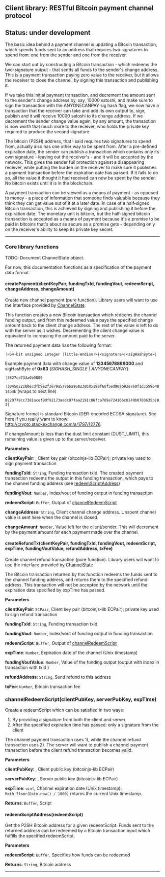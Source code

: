 ## Client library: RESTful Bitcoin payment channel protocol
## Status: under development

The basic idea behind a payment channel is updating a Bitcoin transaction,
which spends funds sent to an address that requires two signatures to spend from:
one from the sender and one from the receiver.

We can start out by constructing a Bitcoin transaction - which redeems the
two-signature output - that sends all funds to the sender's change address.
This is a payment transaction paying zero value to the receiver, but it allows the receiver to
close the channel, by signing this transaction and publishing it.

If we take this initial payment transaction, and decrement the amount sent
to the sender's change address by, say, 10000 satoshi, and make sure to sign
the transaction with the ANYONECANPAY sig hash flag, we now have a transaction
that the receiver can take and add its own output to, sign, publish and it will receive
10000 satoshi to its change address. If we decrement the sender change value
again, by any amount, the transaction is now worth that much more to the receiver,
who holds the private key required to produce the second signature.

The bitcoin (P2SH) address, that I said requires two signatures to spend from,
actually also has one other way to be spent from. After a pre-defined expiration
date, the sender can publish a transaction which contains only its own signature -
leaving out the receiver's - and it will be accepted by the network. This gives
the sender full protection against a disappearing receiver, while putting the
burden on the receiver to make sure it publishes a payment transaction before
the expiration date has passed. If it fails to do so, all the value it thought
it had received can now be spent by the sender. No bitcoin exists until it is
in the blockchain.

 A payment transaction can be viewed as a means of payment - as opposed to
money - a piece of
information that someone finds valuable because they think they can get
value out of it at a later date. In case of a half-signed Bitcoin transaction,
this is achieved by signing and publishing it before the expiration date.
The monetary unit is bitcoin, but the half-signed bitcoin transaction is
accepted as a means of payment because it's a promise to be paid in bitcoins that's about
as secure as a promise gets - depending only on the receiver's ability to keep
its private key secret.


* * *

### Core library functions

TODO: Document ChannelState object.

For now, this documentation functions as a specification of the payment data format.


#### createPayment(clientKeyPair, fundingTxId, fundingVout, redeemScript, changeAddress, changeAmount) 

Create new channel payment (pure function). Library users will want to use
 the interface provided by [ChannelState](#channelstate).

This function creates a new Bitcoin transaction which redeems the channel
 funding output, and from this redeemed value pays the specified change
 amount back to the client change address. The rest of the value is left
 to do with the server as it wishes. Decrementing the client change value
 is equivalent to increasing the amount paid to the server.

The returned payment data has the following format:

`|<64-bit unsigned integer (little-endian)>|<signature>|<sigHashByte>|`

Example payment data with change value of **12345678899000** and
 sigHashByte of **0x83** (*SIGHASH_SINGLE | ANYONECANPAY*):

`|3827ce733a0b0000`

`|3045022100ecdfb9e2f3e79a5786ba960230b8519ef68f5ed90ab92e760f1d355964814b4b` (wraps to next line)

`0220779cc7381acef9df92173aadc97faa2191c86fca789e724166c0249b0700635b|83|`

Signature format is standard Bitcoin (DER-encoded ECDSA signature). See here if you really want to know: http://crypto.stackexchange.com/a/1797/12776.

If changeAmount is less than the dust limit constant (DUST_LIMIT), this remaining
value is given up to the server/receiver.

**Parameters**

**clientKeyPair**: , Client key pair (bitcoinjs-lib ECPair); private key used to
     sign payment transaction

**fundingTxId**: `String`, Funding transaction txid. The created payment transaction redeems the
     output in this funding transaction, which pays to the channel funding address
     (see [redeemScriptAddress](#redeemscriptaddress))

**fundingVout**: `Number`, Index/vout of funding output in funding transaction

**redeemScript**: `Buffer`, Output of [channelRedeemScript](#channelredeemscript)

**changeAddress**: `String`, Client channel change address. Unspent channel value is sent
     here when the channel is closed.

**changeAmount**: `Number`, Value left for the client/sender. This will decrement by the
     payment amount for each payment made over the channel.


#### createRefundTx(clientKeyPair, fundingTxId, fundingVout, redeemScript, expTime, fundingVoutValue, refundAddress, txFee) 

Create channel refund transaction (pure function). Library users will want to use
 the interface provided by [ChannelState](#channelstate)

The Bitcoin transaction returned by this function redeems the funds sent to the
 channel funding address, and returns them to the specified refund address. This
 transaction will not be accepted by the network until the expiration date specified
 by expTime has passed.

**Parameters**

**clientKeyPair**: `ECPair`, Client key pair (bitcoinjs-lib ECPair); private key used to sign refund transaction

**fundingTxId**: `String`, Funding transaction txid.

**fundingVout**: `Number`, Index/vout of funding output in funding transaction

**redeemScript**: `Buffer`, Output of [channelRedeemScript](#channelredeemscript)

**expTime**: `Number`, Expiration date of the channel (Unix timestamp)

**fundingVoutValue**: `Number`, Value of the funding output (output with index <fundingVout>
    in transaction with txid <fundingTxId>)

**refundAddress**: `String`, Send refund to this address

**txFee**: `Number`, Bitcoin transaction fee


### channelRedeemScript(clientPubKey, serverPubKey, expTime) 

Create a redeemScript which can be satisfied in two ways:

1. By providing a signature from both the client and server
2. After the specified expiration time has passed: only a signature from the client

The channel payment transaction uses 1), while the channel refund transaction
uses 2). The server will want to publish a channel payment transaction before the
client refund transaction becomes valid.

**Parameters**

**clientPubKey**: , Client public key (bitcoinjs-lib ECPair)

**serverPubKey**: , Server public key (bitcoinjs-lib ECPair)

**expTime**: `uint`, Channel expiration date (Unix timestamp).
`Math.floor(Date.now() / 1000)` returns the current Unix timestamp.

**Returns**: `Buffer`, Script


#### redeemScriptAddress(redeemScript) 

Get the P2SH Bitcoin address for a given redeemScript.
Funds sent to the returned address can be redeemed by a Bitcoin
transaction input which fulfills the specified redeemScript.

**Parameters**

**redeemScript**: `Buffer`, Specifies how funds can be redeemed

**Returns**: `String`, Bitcoin address


* * *










